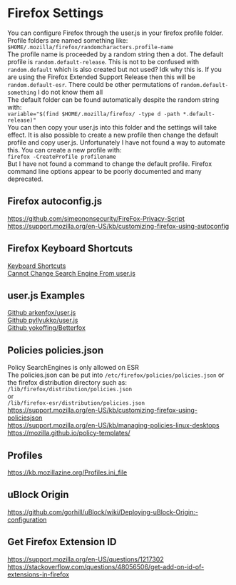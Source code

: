 # Firefox Settings
You can configure Firefox through the user.js in your firefox profile folder.
Profile folders are named something like:<br/>
`$HOME/.mozilla/firefox/randomcharacters.profile-name`<br/>
The profile name is proceeded by a random string then a dot.
The default profile is `random.default-release`.
This is not to be confused with `random.default`
which is also created but not used? Idk why this is.
If you are using the Firefox Extended Support Release then this will be `random.default-esr`.
There could be other permutations of `random.default-something` I do not know them all<br/>
The default folder can be found automatically despite the random string with:<br/>
`variable="$(find $HOME/.mozilla/firefox/ -type d -path *.default-release)"`<br/>
You can then copy your user.js into this folder and the settings will take effect.
It is also possible to create a new profile then change the default profile and copy user.js.
Unfortunately I have not found a way to automate this.
You can create a new profile with:<br/>
`firefox -CreateProfile profilename`<br/>
But I have not found a command to change the default profile.
Firefox command line options appear to be poorly documented and many deprecated.

## Firefox autoconfig.js
https://github.com/simeononsecurity/FireFox-Privacy-Script<br/>
https://support.mozilla.org/en-US/kb/customizing-firefox-using-autoconfig<br/>

## Firefox Keyboard Shortcuts
[Keyboard Shortcuts](https://support.mozilla.org/en-US/kb/keyboard-shortcuts-perform-firefox-tasks-quickly)<br/>
[Cannot Change Search Engine From user.js](https://stackoverflow.com/questions/47118248/firefox-ignoring-default-search-engine-preferences)<br/>

## user.js Examples
[Github arkenfox/user.js](https://github.com/arkenfox/user.js)<br/>
[Github pyllyukko/user.js](https://github.com/pyllyukko/user.js)<br/>
[Github yokoffing/Betterfox](https://github.com/yokoffing/Betterfox)<br/>

## Policies policies.json
Policy SearchEngines is only allowed on ESR<br/>
The policies.json can be put into
`/etc/firefox/policies/policies.json`
or the firefox distribution directory such as:
`/lib/firefox/distribution/policies.json`<br/>
or<br/>
`/lib/firefox-esr/distribution/policies.json`<br/>
https://support.mozilla.org/en-US/kb/customizing-firefox-using-policiesjson<br/>
https://support.mozilla.org/en-US/kb/managing-policies-linux-desktops<br/>
https://mozilla.github.io/policy-templates/<br/>

## Profiles
https://kb.mozillazine.org/Profiles.ini_file

## uBlock Origin
https://github.com/gorhill/uBlock/wiki/Deploying-uBlock-Origin:-configuration<br/>

## Get Firefox Extension ID
https://support.mozilla.org/en-US/questions/1217302<br/>
https://stackoverflow.com/questions/48056506/get-add-on-id-of-extensions-in-firefox<br/>
